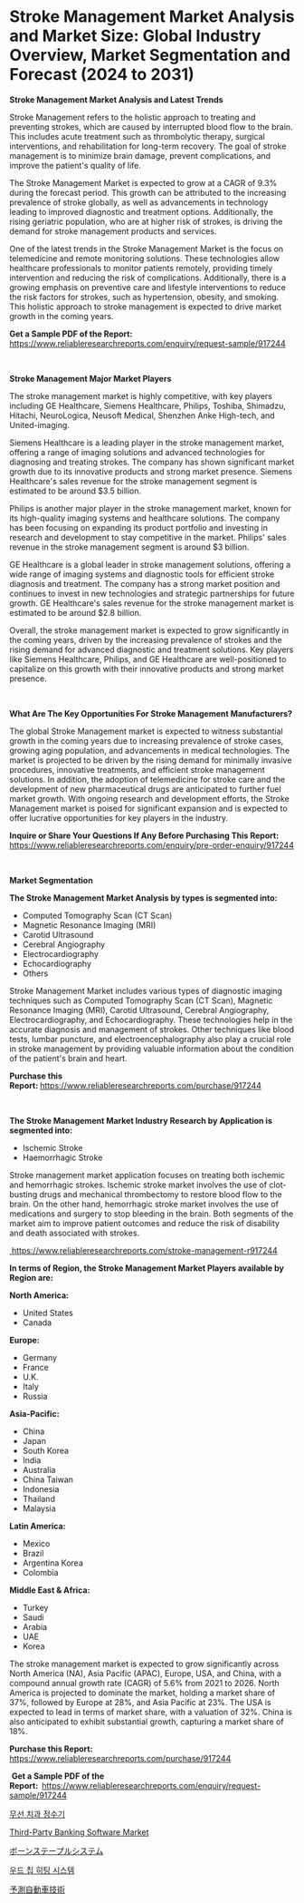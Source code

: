 <p><h1>Stroke Management Market Analysis and Market Size: Global Industry Overview, Market Segmentation and Forecast (2024 to 2031)</h1></p><p><strong>Stroke Management Market Analysis and Latest Trends</strong></p>
<p><p>Stroke Management refers to the holistic approach to treating and preventing strokes, which are caused by interrupted blood flow to the brain. This includes acute treatment such as thrombolytic therapy, surgical interventions, and rehabilitation for long-term recovery. The goal of stroke management is to minimize brain damage, prevent complications, and improve the patient's quality of life.</p><p>The Stroke Management Market is expected to grow at a CAGR of 9.3% during the forecast period. This growth can be attributed to the increasing prevalence of stroke globally, as well as advancements in technology leading to improved diagnostic and treatment options. Additionally, the rising geriatric population, who are at higher risk of strokes, is driving the demand for stroke management products and services.</p><p>One of the latest trends in the Stroke Management Market is the focus on telemedicine and remote monitoring solutions. These technologies allow healthcare professionals to monitor patients remotely, providing timely intervention and reducing the risk of complications. Additionally, there is a growing emphasis on preventive care and lifestyle interventions to reduce the risk factors for strokes, such as hypertension, obesity, and smoking. This holistic approach to stroke management is expected to drive market growth in the coming years.</p></p>
<p><strong>Get a Sample PDF of the Report:&nbsp;</strong> <a href="https://www.reliableresearchreports.com/enquiry/request-sample/917244">https://www.reliableresearchreports.com/enquiry/request-sample/917244</a></p>
<p>&nbsp;</p>
<p><strong>Stroke Management Major Market Players</strong></p>
<p><p>The stroke management market is highly competitive, with key players including GE Healthcare, Siemens Healthcare, Philips, Toshiba, Shimadzu, Hitachi, NeuroLogica, Neusoft Medical, Shenzhen Anke High-tech, and United-imaging.</p><p>Siemens Healthcare is a leading player in the stroke management market, offering a range of imaging solutions and advanced technologies for diagnosing and treating strokes. The company has shown significant market growth due to its innovative products and strong market presence. Siemens Healthcare's sales revenue for the stroke management segment is estimated to be around $3.5 billion.</p><p>Philips is another major player in the stroke management market, known for its high-quality imaging systems and healthcare solutions. The company has been focusing on expanding its product portfolio and investing in research and development to stay competitive in the market. Philips' sales revenue in the stroke management segment is around $3 billion.</p><p>GE Healthcare is a global leader in stroke management solutions, offering a wide range of imaging systems and diagnostic tools for efficient stroke diagnosis and treatment. The company has a strong market position and continues to invest in new technologies and strategic partnerships for future growth. GE Healthcare's sales revenue for the stroke management market is estimated to be around $2.8 billion.</p><p>Overall, the stroke management market is expected to grow significantly in the coming years, driven by the increasing prevalence of strokes and the rising demand for advanced diagnostic and treatment solutions. Key players like Siemens Healthcare, Philips, and GE Healthcare are well-positioned to capitalize on this growth with their innovative products and strong market presence.</p></p>
<p>&nbsp;</p>
<p><strong>What Are The Key Opportunities For Stroke Management Manufacturers?</strong></p>
<p><p>The global Stroke Management market is expected to witness substantial growth in the coming years due to increasing prevalence of stroke cases, growing aging population, and advancements in medical technologies. The market is projected to be driven by the rising demand for minimally invasive procedures, innovative treatments, and efficient stroke management solutions. In addition, the adoption of telemedicine for stroke care and the development of new pharmaceutical drugs are anticipated to further fuel market growth. With ongoing research and development efforts, the Stroke Management market is poised for significant expansion and is expected to offer lucrative opportunities for key players in the industry.</p></p>
<p><strong>Inquire or Share Your Questions If Any Before Purchasing This Report:</strong> <a href="https://www.reliableresearchreports.com/enquiry/pre-order-enquiry/917244">https://www.reliableresearchreports.com/enquiry/pre-order-enquiry/917244</a></p>
<p>&nbsp;</p>
<p><strong>Market Segmentation</strong></p>
<p><strong>The Stroke Management Market Analysis by types is segmented into:</strong></p>
<p><ul><li>Computed Tomography Scan (CT Scan)</li><li>Magnetic Resonance Imaging (MRI)</li><li>Carotid Ultrasound</li><li>Cerebral Angiography</li><li>Electrocardiography</li><li>Echocardiography</li><li>Others</li></ul></p>
<p><p>Stroke Management Market includes various types of diagnostic imaging techniques such as Computed Tomography Scan (CT Scan), Magnetic Resonance Imaging (MRI), Carotid Ultrasound, Cerebral Angiography, Electrocardiography, and Echocardiography. These technologies help in the accurate diagnosis and management of strokes. Other techniques like blood tests, lumbar puncture, and electroencephalography also play a crucial role in stroke management by providing valuable information about the condition of the patient's brain and heart.</p></p>
<p><strong>Purchase this Report:&nbsp;</strong><a href="https://www.reliableresearchreports.com/purchase/917244">https://www.reliableresearchreports.com/purchase/917244</a></p>
<p>&nbsp;</p>
<p><strong>The Stroke Management Market Industry Research by Application is segmented into:</strong></p>
<p><ul><li>Ischemic Stroke</li><li>Haemorrhagic Stroke</li></ul></p>
<p><p>Stroke management market application focuses on treating both ischemic and hemorrhagic strokes. Ischemic stroke market involves the use of clot-busting drugs and mechanical thrombectomy to restore blood flow to the brain. On the other hand, hemorrhagic stroke market involves the use of medications and surgery to stop bleeding in the brain. Both segments of the market aim to improve patient outcomes and reduce the risk of disability and death associated with strokes.</p></p>
<p><a href="https://www.reliableresearchreports.com/stroke-management-r917244">&nbsp;https://www.reliableresearchreports.com/stroke-management-r917244</a></p>
<p><strong>In terms of Region, the Stroke Management Market Players available by Region are:</strong></p>
<p>
    <p> <strong> North America: </strong>
        <ul>
            <li>United States</li>
            <li>Canada</li>
        </ul>
        </p> 
    <p> <strong> Europe: </strong>
        <ul>
            <li>Germany</li>
            <li>France</li>
            <li>U.K.</li>
            <li>Italy</li>
            <li>Russia</li>
        </ul>
        </p> 
    <p> <strong> Asia-Pacific: </strong>
        <ul>
            <li>China</li>
            <li>Japan</li>
            <li>South Korea</li>
            <li>India</li>
            <li>Australia</li>
            <li>China Taiwan</li>
            <li>Indonesia</li>
            <li>Thailand</li>
            <li>Malaysia</li>
        </ul>
        </p> 
    <p> <strong> Latin America: </strong>
        <ul>
            <li>Mexico</li>
            <li>Brazil</li>
            <li>Argentina Korea</li>
            <li>Colombia</li>
        </ul>
        </p> 
    <p> <strong> Middle East & Africa: </strong>
        <ul>
            <li>Turkey</li>
            <li>Saudi</li>
            <li>Arabia</li>
            <li>UAE</li>
            <li>Korea</li>
        </ul>
    </p>
    </p>
<p><p>The stroke management market is expected to grow significantly across North America (NA), Asia Pacific (APAC), Europe, USA, and China, with a compound annual growth rate (CAGR) of 5.6% from 2021 to 2026. North America is projected to dominate the market, holding a market share of 37%, followed by Europe at 28%, and Asia Pacific at 23%. The USA is expected to lead in terms of market share, with a valuation of 32%. China is also anticipated to exhibit substantial growth, capturing a market share of 18%.</p></p>
<p><strong>Purchase this Report: </strong><a href="https://www.reliableresearchreports.com/purchase/917244">https://www.reliableresearchreports.com/purchase/917244</a></p>
<p>&nbsp;<strong>Get a Sample PDF of the Report:&nbsp;&nbsp;</strong><a href="https://www.reliableresearchreports.com/enquiry/request-sample/917244">https://www.reliableresearchreports.com/enquiry/request-sample/917244</a></p>
<p><strong></strong></p>
<p><p><a href="https://medium.com/@edaunhshhs/%EB%AC%B4%EC%84%A0-%EC%B9%98%EA%B3%BC%EC%9A%A9-%EC%9B%8C%ED%84%B0-%ED%94%8C%EB%A1%9C%EC%84%9C-%EC%8B%9C%EC%9E%A5-%EC%A1%B0%EC%82%AC-%EB%B3%B4%EA%B3%A0%EC%84%9C-2024%EB%85%84%EB%B6%80%ED%84%B0-2031%EB%85%84%EA%B9%8C%EC%A7%80%EC%9D%98-%EC%97%AD%EC%82%AC-%EB%B0%8F-%EC%A0%84%EB%A7%9D-acf76c6ed690">무선 치과 정수기</a></p><p><a href="https://www.linkedin.com/pulse/third-party-banking-software-market-insight-trends-growth-forecasted-r5yde">Third-Party Banking Software Market</a></p><p><a href="https://medium.com/@chloekessler01/%E3%83%9C%E3%83%BC%E3%83%B3%E3%82%B9%E3%83%86%E3%83%BC%E3%83%97%E3%83%AB%E3%82%B7%E3%82%B9%E3%83%86%E3%83%A0%E5%B8%82%E5%A0%B4%E8%A6%8F%E6%A8%A1-%E5%B8%82%E5%A0%B4%E5%B1%95%E6%9C%9B%E3%81%A8%E5%B8%82%E5%A0%B4%E4%BA%88%E6%B8%AC-2024%E5%B9%B4%E3%81%8B%E3%82%892031%E5%B9%B4-ea856d527043">ボーンステープルシステム</a></p><p><a href="https://medium.com/@cezarymarciniak2022/%EB%AA%A9%EC%9E%AC-%EC%B9%A9-%EB%82%9C%EB%B0%A9-%EC%8B%9C%EC%8A%A4%ED%85%9C-%EC%8B%9C%EC%9E%A5-%EA%B2%BD%EC%9F%81-%EB%B6%84%EC%84%9D-%EC%8B%9C%EC%9E%A5-%EB%8F%99%ED%96%A5-%EB%B0%8F-2031%EB%85%84%EA%B9%8C%EC%A7%80-%EC%98%88%EC%B8%A1-c1916acd932d">우드 칩 히팅 시스템</a></p><p><a href="https://medium.com/@munroco657/%E8%87%AA%E5%8B%95%E8%BB%8A%E3%81%AE%E4%BA%88%E6%B8%AC%E6%8A%80%E8%A1%93%E5%B8%82%E5%A0%B4%E5%88%86%E6%9E%90%E3%81%A82024%E5%B9%B4%E3%81%8B%E3%82%892031%E5%B9%B4%E3%81%BE%E3%81%A7%E3%81%AE%E3%82%B5%E3%82%A4%E3%82%BA%E4%BA%88%E6%B8%AC-eae54f1bfda0">予測自動車技術</a></p></p>
